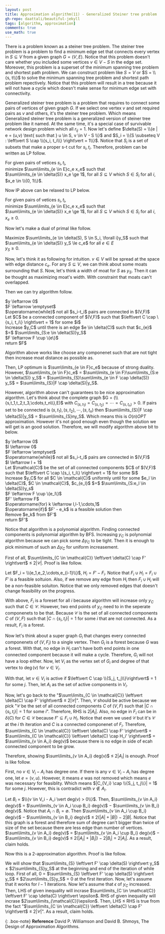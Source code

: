 ```yaml
---
layout: post
title: Approximation algorithm(11) - Generalized Steiner tree problem
gh-repo: daattali/beautiful-jekyll
tags: [algorithm, approximation]
comments: true
use_math: true
---
```


There is a problem known as a steiner tree problem.
The steiner tree problem is a problem to find a minimum edge set that connects every vertex in $S \subseteq V$ from a given graph $G = (V,E)$.
Notice that this problem doesn't care whether you included some vertices $v \in V - S$ in the edge set.
Moreover, this problem is a superset of the minimum spanning tree problem and shortest path problem.
We can construct problem like $S = V$ or $S = \\{s, t\\}$ to solve the minimum spanning tree problem and shortest path problem repectively.
Notice that this problem will result in a tree because it will not have a cycle which doesn't make sense for minimum edge set with connectivity.

Generalized steiner tree problem is a problem that requires to connect some pairs of vertices of given graph $G$.
If we select one vertex $v$ and set required pairs as $v$ and others, it's the steiner tree problem.
Which means Generalized steiner tree problem is a generalized version of steiner tree problem like it named.
At the same time, it's a special case of survivable network design problem which all $r_{ij} = 1$.
Now let's define $\delta(S) = \\{e | e = (u,v) \text{ such that } u \in S, v \in V - S \\}$ and $S_i = \\{S \subseteq V : \left\vert S \cap \\{s_i, t_i\\} \right\vert = 1\\}$.
Notice that $S_i$ is a set of subsets that make a proper s-t cut for $s_i, t_i$.
Therefore, problem can be written as LP follow.

For given pairs of vetices $s_i, t_i$,<br>
minimize $\sum\limits_{e \in E}c_e x_e$ such that<br>
$\sum\limits_{e \in \delta(S)} x_e \ge 1$, for all $S \subseteq V$ which $S \in S_i$ for all $i$, <br>
$x_e \in \\{0, 1\\}$.

Now IP above can be relaxed to LP below.

For given pairs of vetices $s_i, t_i$,<br>
minimize $\sum\limits_{e \in E}c_e x_e$ such that<br>
$\sum\limits_{e \in \delta(S)} x_e \ge 1$, for all $S \subseteq V$ which $S \in S_i$ for all $i$, <br>
$x_e \ge 0$.

Now let's make a dual of primal like follow.

Maximize $\sum\limits_{e \in \delta(S), S \in S_i, \forall i}y_S$ such that<br>
$\sum\limits_{e \in \delta(S)} y_S \le c_e$ for all $e \in E$<br>
$y_S \ge 0$.

Now, let's think it as following for intuition.
$v \in V$ will be spread at the space with edge distance $c_e$.
For any $S \subseteq V$, we can think about some moats surrounding that $S$.
Now, let's think a width of moat for $S$ as $y_S$.
Then it can be thought as maximizing moat's width.
With constraint that moats can't overlapped.

Then we can try algorithm follow.

<div class="alg">
    $y \leftarrow 0$<br>
    $F \leftarrow \emptyset$<br>
    $\operatorname{while}$ not all $s_i-t_i$ pairs are connected in $(V,F)$<br>
    <div class="alg">
        Let $C$ be a connected component of $(V,F)$ such that $\left\vert C \cap \{s_i, t_i\} \right\vert = 1$ for some $i$<br>
        Increase $y_C$ until there is an edge $e \in \delta(C)$ such that $c_{e}$ $=$ $\sum\limits_{S:e \in \delta(S)}y_S$<br>
        $F \leftarrow F \cup \{e\}$<br>
    </div>
    return $F$
</div>

Algorithm above works like choose any componenet such that are not tight then increase moat distance as possible as.

Then, LP optimum is $\sum\limits_{e \in F}c_e$ because of strong duality.
However, $\sum\limits_{e \in F}c_e$ $=$ $\sum\limits_{e \in F}\sum\limits_{S:e \in \delta(S)} y_S$ $=$ $\sum\limits_{S}\sum\limits_{e \in F \cap \delta(S)} y_S$ $=$ $\sum\limits_{S}|F \cap \delta(S)|y_S$.

However, algorithm above can't guarantees to be nice approximation algorithm.
Let's think about the complete graph $G = (\\{s,t_1,t_2,t_3,\cdots,t_n\\},E)$ with $C_{(s,t_1)} = C_{(s,t_2)} = \cdots = C_{(s,t_n)} > 0$.
If pairs set to be connected is $(s,t_1), (s,t_2), \cdots, (s,t_n)$ then $\sum\limits_{S}|F \cap \delta(S)|y_S$ = $\sum\limits_{S}ny_S$.
Which means this is $O(n)OPT$ approximation.
However it's not good enough even though the solution we will get is an good solution.
Therefore, we will modify algorithm above bit to below.

<div class="alg">
    $y \leftarrow 0$<br>
    $l \leftarrow 0$<br>
    $F \leftarrow \emptyset$<br>
    $\operatorname{while}$ not all $s_i-t_i$ pairs are connected in $(V,F)$<br>
    <div class="alg">
        $l \leftarrow l + 1$<br>
        Let $\mathcal{C}$ be the set of all connected components $C$ of $(V,F)$ such that $\left\vert C \cap \{s_i, t_i\} \right\vert = 1$ for some $i$<br>
        Increase $y_C$ for all $C \in \mathcal{C}$ uniformly until for some $e_l \in \delta(C)$, $C \in \mathcal{C}$, $c_{e_l}$ $=$ $\sum\limits_{S:e_l \in \delta(S)}y_s$<br>
        $F \leftarrow F \cup \{e_l\}$<br>
    </div>
    $F' \leftarrow F$<br>
    $\operatorname{for} k \leftarrow l,l-1,\cdots,1$
    <div class="alg">
        $\operatorname{if}$ $F' - e_k$ is a feasible solution then
        <div class="alg">
            Remove $e_k$ from $F'$
        </div>
    </div>
    return $F'$
</div>

Notice that algorithm is a polynomial algorithm.
Finding connected components is polynomial algorithm by BFS.
Increasing $y_C$ is polynomial algorithm because we can pick some $\Delta y_C$ to be tight.
Then it is enough to pick minimum of such an $\Delta y_C$ for uniform increasement.

First of all, $\sum\limits_{C \in \mathcal{C}} \left\vert \delta(C) \cap F' \right\vert$ $\le$ $2 \left\vert \mathcal{C} \right\vert$.
Proof is like follow.

Let $F_i = \\{e_1,e_2,\cdots,e_{i-1}\\}$, $H_i = F' - F_i$.
Notice that $F_i \cup H_i = F_i \cup F'$ is a feasible soltuion.
Also, if we remove any edge from $H_i$ then $F_i \cup H_i$ will be a non-feasible soluiton.
Notice that we only removed edges that doesn't change feasibility on the progress.

With above, $F_i$ is a foreset for all $i$ because algorithm will increase only $y_C$ such that $C \in \mathcal{C}$.
However, two end points of $y_C$ need to in the seperate componenets to be that. 
Because $\mathcal{C}$ is the set of all connected components $C$ of $(V,F)$ such that $\left\vert C \cap \{s_i, t_i\} \right\vert = 1$ for some $i$ that are not connected.
As a result, $F_i$ is a forest.

Now let's think about a super graph $G_i$ that changes every connected componenets of $(V, F_i)$ to a single vertex.
Then $G_i$ is a forest because $G$ was a forest.
With that, no edge in $H_i$ can't have both end points in one connected component because it will make a cycle.
Therefore, $G_i$ will not have a loop either.
Now, let $V_i$ as the vertex set of $G_i$ and degree of that vertex to $\operatorname{deg}(v)$ for $v \in V_i$.

With that, let $v \in V_i$ is active if $\left\vert C \cap \\{S_j, t_j\\}\right\vert$ $=$ $1$ for some $j$.
Then, let $A_i$ as the set of active components in $V_i$.

Now, let's go back to the "$\sum\limits_{C \in \mathcal{C}} \left\vert \delta(C) \cap F' \right\vert$ $\le$ $2 \left\vert \mathcal{C} \right\vert$".
Then, $\mathcal{C}$ should be active because we pick "$\mathcal{C}$ be the set of all connected components $C$ of $(V,F)$ such that $\left\vert C \cap \{s_i, t_i\} \right\vert = 1$ for some $i$".
Therefore, RHS is $2 \left\vert A_i \right\vert$.
Also, no edge in $F_i$ can be in $\delta(C)$ for $C \in \mathcal{C}$ because $F' \subseteq F_i \cup H_i$.
Notice that even we used $\mathcal{C}$ but it's $\mathcal{C}$ at the $i$ th iteration and $C$ is a connected componenet of $F_i$.
Therefore, $\sum\limits_{C \in \mathcal{C}} \left\vert \delta(C) \cap F' \right\vert$ = $\sum\limits_{C \in \mathcal{C}} \left\vert \delta(C) \cap H_i' \right\vert$ $=$ $\sum\limits_{v \in A_i} deg(v)$ because there is no edge in side of ecah connected component to be grow. 

Therefore, showing $\sum\limits_{v \in A_i} deg(v)$ $\le$ $2 \left\vert A_i \right\vert$ is enough.
Proof is like follow.

First, no $v \in V_i - A_i$ has degree one.
If there is any $v \in V_i - A_i$ has degree one, let $e = (v, u)$.
However, it means $e$ was not removed which means $e$ was necessary for feasiblity.
Which means $|C_{V_i} \cap \\{S_j, t_j\\}| = 1$ for some $j$.
However, this is contradict with $v \not\in A_i$.

Let $B_i$ $=$ $\\{v \in V_i - A_i \vert deg(v) > 0\\}$.
Then, $\sum\limits_{v \in A_i} deg(v)$ $=$ $\sum\limits_{v \in A_i \cup B_i} deg(v)$ $-$ $\sum\limits_{v \in B_i} deg(v)$.
Notice that $A_i \cap B_i = \emptyset$.
Then $\sum\limits_{v \in A_i \cup B_i} deg(v)$ $-$ $\sum\limits_{v \in B_i} deg(v)$ $\le$ $2(\left\vert A \right\vert + \left\vert B \right\vert)$ $-$ $2\left\vert B \right\vert$.
Notice that this graph is a forest and therefore sum of degree can't bigger than twice of size of the set because there are less edge than number of vertices.
$\sum\limits_{v \in A_i} deg(v)$ $=$ $\sum\limits_{v \in A_i \cup B_i} deg(v)$ $-$ $\sum\limits_{v \in B_i} deg(v)$ $\le$ $2(\left\vert A_i \right\vert + \left\vert B_i \right\vert)$ $-$ $2\left\vert B_i \right\vert$ $=$ $2\left\vert A_i \right\vert$.
As a result, claim holds.

Now this is a 2-approximation algorithm.
Proof is like follow.

We will show that $\sum\limits_{S} \left\vert F' \cap \delta(S) \right\vert y_S$ $\le$ $2\sum\limits_{S}y_S$ at the beginning and end of the iteration of $\operatorname{while}$ loop.
First of all, $0$ $=$ $\sum\limits_{S} \left\vert F' \cap \delta(S) \right\vert y_S$ $\le$ $2\sum\limits_{S}y_S$ $=$ $0$ at the first iteration.
Now, let's assume that it works for $l - 1$ iterations.
Now let's assume that $\epsilon$ of $y_C$ increased. 
Then, LHS of given inequality will incrase $\sum\limits_{C \in \mathcal{C}} \left\vert F' \cap \delta(C) \right\vert \epsilon$.
RHS of given inequality will incrase $2\sum\limits_{\mathcal{C}}\epsilon$.
Then, LHS $\le$ RHS is true from the fact "$\sum\limits_{C \in \mathcal{C}} \left\vert \delta(C) \cap F' \right\vert$ $\le$ $2 \left\vert \mathcal{C} \right\vert$".
As a result, claim holds.


{: .box-note}
**Reference** David P. Williamson and David B. Shmoys, The Design of Approximation Algorithms.